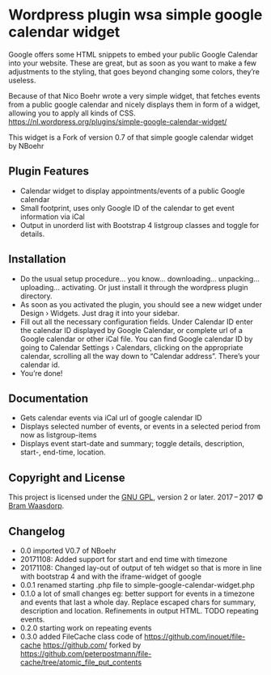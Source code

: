 # Wordpress plugin wsa simple google calendar widget
Google offers some HTML snippets to embed your public Google Calendar into your website.
These are great, but as soon as you want to make a few adjustments to the styling,
that goes beyond changing some colors, they’re useless.

Because of that Nico Boehr wrote a very simple widget, that fetches events from a public google
calendar and nicely displays them in form of a widget, allowing you to apply all kinds of CSS.
https://nl.wordpress.org/plugins/simple-google-calendar-widget/

This widget is a Fork of version 0.7 of that simple google calendar widget by NBoehr

## Plugin Features

* Calendar widget to display appointments/events of a public Google calendar 
* Small footprint, uses only Google ID of the calendar to get event information via iCal
* Output in unorderd list with Bootstrap 4 listgroup classes and toggle for details.

## Installation
* Do the usual setup procedure… you know… downloading… unpacking… uploading… activating. 
Or just install it through the wordpress plugin directory.
* As soon as you activated the plugin, you should see a new widget under Design › Widgets.
Just drag it into your sidebar.
* Fill out all the necessary configuration fields.
 Under Calendar ID enter the calendar ID displayed by Google Calendar, or complete url of a
 Google calendar or other iCal file.
 You can find Google calendar ID by going to Calendar Settings › Calendars, clicking on the appropriate calendar, scrolling all the way down to “Calendar address”. There’s your calendar id.
* You’re done!

## Documentation
* Gets calendar events via iCal url of google calendar ID
* Displays selected number of events, or events in a selected period from now as listgroup-items
* Displays event start-date and summary; toggle details, description, start-, end-time, location. 

## Copyright and License

This project is licensed under the [GNU GPL](http://www.gnu.org/licenses/old-licenses/gpl-2.0.html), version 2 or later.
2017&thinsp;&ndash;&thinsp;2017 &copy; [Bram Waasdorp](http://www.waasdorpsoekhan.nl).

## Changelog

* 0.0 imported V0.7 of NBoehr
* 20171108: Added support for start and end time with timezone
* 20171108: Changed lay-out of output of teh widget so that is more in line with bootstrap 4 and with the iframe-widget of google
* 0.0.1 renamed starting .php file to simple-google-calendar-widget.php
* 0.1.0 a lot of small changes eg: better support for events in a timezone and events that last a whole day. Replace escaped chars for summary, description and location. Refinements in output HTML.
TODO repeating events.
* 0.2.0 starting work on repeating events 
* 0.3.0 added FileCache class code of https://github.com/inouet/file-cache https://github.com/  forked by https://github.com/peterpostmann/file-cache/tree/atomic_file_put_contents 
